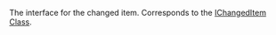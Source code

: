 The interface for the changed item.
Corresponds to the [IChangedItem Class](https://msdn.microsoft.com/library/microsoft.xrm.sdk.ichangeditem.aspx).
